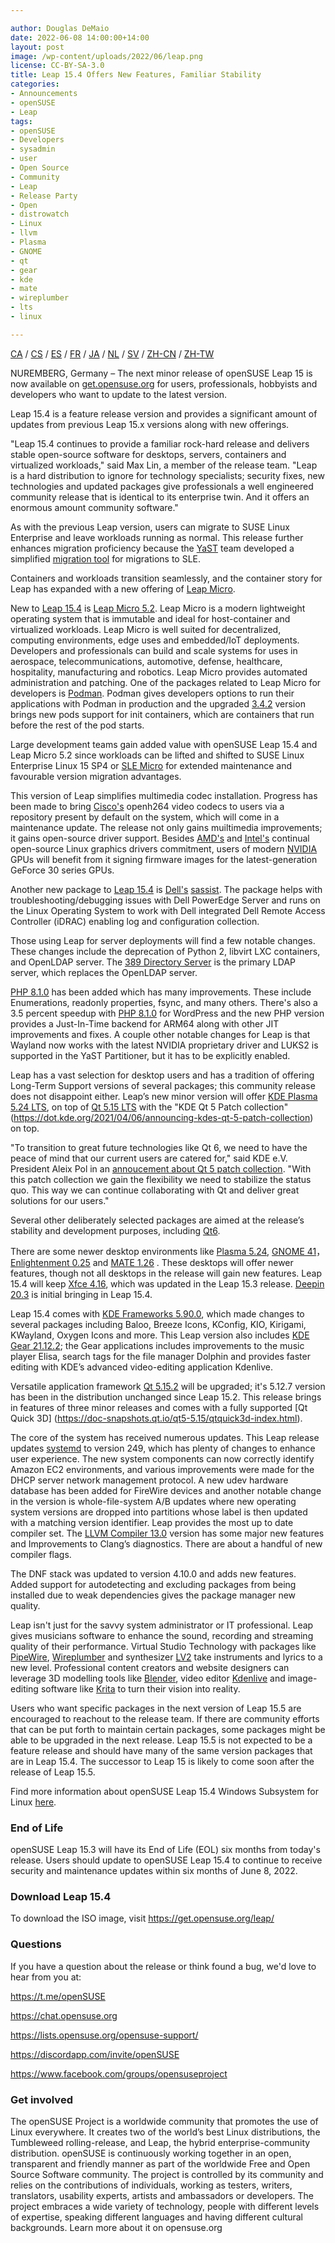 ```yaml
---

author: Douglas DeMaio
date: 2022-06-08 14:00:00+14:00
layout: post
image: /wp-content/uploads/2022/06/leap.png
license: CC-BY-SA-3.0
title: Leap 15.4 Offers New Features, Familiar Stability
categories:
- Announcements
- openSUSE
- Leap
tags:
- openSUSE
- Developers
- sysadmin
- user
- Open Source
- Community
- Leap
- Release Party
- Open
- distrowatch
- Linux
- llvm
- Plasma
- GNOME
- qt
- gear
- kde
- mate
- wireplumber
- lts
- linux

---
```


[CA](https://en.opensuse.org/Anunci_de_la_versi%C3%B3_15.4) / [CS](http://cs.opensuse.org/Ozn%C3%A1men%C3%AD_nov%C3%A9ho_vyd%C3%A1n%C3%AD_15.4) / [ES](http://es.opensuse.org/Anuncio_publicaci%C3%B3n_15.4) / [FR](http://fr.opensuse.org/Annonce_de_version_15.4) / [JA](http://ja.opensuse.org/%E3%83%AA%E3%83%AA%E3%83%BC%E3%82%B9%E3%82%A2%E3%83%8A%E3%82%A6%E3%83%B3%E3%82%B9_15.4) / [NL](http://nl.opensuse.org/Aankondiging_van_uitgave_15.4) / [SV](http://sv.opensuse.org/Utgivnings_meddelande_15.4) / [ZH-CN](http://zh.opensuse.org/%E5%8F%91%E8%A1%8C%E5%85%AC%E5%91%8A_15.4) / [ZH-TW](http://zh-tw.opensuse.org/Release_announcement_15.4)

NUREMBERG, Germany – The next minor release of openSUSE Leap 15 is now available on [get.opensuse.org](https://get.opensuse.org/leap) for users, professionals, hobbyists and developers who want to update to the latest version.

Leap 15.4 is a feature release version and provides a significant amount of updates from previous Leap 15.x versions along with new offerings.

"Leap 15.4 continues to provide a familiar rock-hard release and delivers stable open-source software for desktops, servers, containers and virtualized workloads," said Max Lin, a member of the release team. "Leap is a hard distribution to ignore for technology specialists; security fixes, new technologies and updated packages give professionals a well engineered community release that is identical to its enterprise twin. And it offers an enormous amount community software."

As with the previous Leap version, users can migrate to SUSE Linux Enterprise and leave workloads running as normal. This release further enhances migration proficiency because the [YaST](https://yast.opensuse.org/) team developed a simplified [migration tool](https://build.opensuse.org/package/show/YaST:Head/yast2-migration-sle) for migrations to SLE.

Containers and workloads transition seamlessly, and the container story for Leap has expanded with a new offering of [Leap Micro](https://download.opensuse.org/distribution/leap-micro/).

New to [Leap 15.4](https://get.opensuse.org/leap) is [Leap Micro 5.2](https://en.opensuse.org/openSUSE:Roadmap#Schedule_for_Leap_Micro_5.2). Leap Micro is a modern lightweight operating system that is immutable and ideal for host-container and virtualized workloads. Leap Micro is well suited for decentralized, computing environments, edge uses and embedded/IoT deployments. Developers and professionals can build and scale systems for uses in aerospace, telecommunications, automotive, defense, healthcare, hospitality, manufacturing and robotics. Leap Micro provides automated administration and patching. One of the packages related to Leap Micro for developers is [Podman](https://github.com/containers/podman/blob/main/RELEASE_NOTES.md#342). Podman gives developers options to run their applications with Podman in production and the upgraded [3.4.2](https://github.com/containers/podman/blob/main/RELEASE_NOTES.md#342) version brings new pods support for init containers, which are containers that run before the rest of the pod starts.

Large development teams gain added value with openSUSE Leap 15.4 and Leap Micro 5.2 since workloads can be lifted and shifted to SUSE Linux Enterprise Linux 15 SP4 or [SLE Micro](https://www.suse.com/download/sle-micro/) for extended maintenance and favourable version migration advantages.

This version of Leap simplifies multimedia codec installation. Progress has been made to bring [Cisco's](https://www.cisco.com/) openh264 video codecs to users via a repository present by default on the system, which will come in a maintenance update. The release not only gains muiltimedia improvements; it gains open-source driver support. Besides [AMD's](https://www.amd.com/) and [Intel's](https://www.intel.com/) continual open-source Linux graphics drivers commitment, users of modern [NVIDIA](https://www.nvidia.com) GPUs will benefit from it signing firmware images for the latest-generation GeForce 30 series GPUs.

Another new package to [Leap 15.4](https://get.opensuse.org/leap) is [Dell's](https://github.com/dell) [sassist](https://github.com/dell/sassist). The package helps with troubleshooting/debugging issues with Dell PowerEdge Server and runs on the Linux Operating System to work with Dell integrated Dell Remote Access Controller (iDRAC) enabling log and configuration collection.

Those using Leap for server deployments will find a few notable changes. These changes include the deprecation of Python 2, libvirt LXC containers, and OpenLDAP server. The [389 Directory Server](https://directory.fedoraproject.org) is the primary LDAP server, which replaces the OpenLDAP server.

[PHP 8.1.0](https://www.php.net/releases/8.1/) has been added which has many improvements. These include Enumerations, readonly properties, fsync, and many others. There's also a 3.5 percent speedup with [PHP 8.1.0](https://www.php.net/releases/8.1/) for WordPress and the new PHP version provides a Just-In-Time backend for ARM64 along with other JIT improvements and fixes. A couple other notable changes for Leap is that Wayland now works with the latest NVIDIA proprietary driver and LUKS2 is supported in the YaST Partitioner, but it has to be explicitly enabled.

Leap has a vast selection for desktop users and has a tradition of offering Long-Term Support versions of several packages; this community release does not disappoint either. Leap’s new minor version will offer [KDE Plasma 5.24 LTS](https://community.kde.org/Schedules/Plasma_5), on top of [Qt 5.15 LTS](https://www.qt.io/blog/qt-5.15-released) with the "KDE Qt 5 Patch collection" (https://dot.kde.org/2021/04/06/announcing-kdes-qt-5-patch-collection) on top.

"To transition to great future technologies like Qt 6, we need to have the peace of mind that our current users are catered for," said KDE e.V. President Aleix Pol in an [annoucement about Qt 5 patch collection](https://dot.kde.org/2021/04/06/announcing-kdes-qt-5-patch-collection). "With this patch collection we gain the flexibility we need to stabilize the status quo. This way we can continue collaborating with Qt and deliver great solutions for our users."

Several other deliberately selected packages are aimed at the release’s stability and development purposes, including [Qt6](https://www.qt.io/product/qt6).

There are some newer desktop environments like [Plasma 5.24](https://kde.org/announcements/plasma/5/5.24.0/), [GNOME 41](https://help.gnome.org/misc/release-notes/41.0/)， [Enlightenment 0.25](https://www.enlightenment.org/news/2021-12-26-enlightenment-0.25.0) and [MATE 1.26](https://mate-desktop.org/blog/2021-08-08-mate-1-26-released/) . These desktops will offer newer features, though not all desktops in the release will gain new features. Leap 15.4 will keep [Xfce 4.16](https://www.xfce.org/about/news/?post=1608595200), which was updated in the Leap 15.3 release. [Deepin 20.3](https://www.deepin.org/en/2021/11/23/deepin-20-3/) is initial bringing in Leap 15.4.

Leap 15.4 comes with [KDE Frameworks 5.90.0](https://kde.org/announcements/frameworks/5/5.90.0/), which made changes to several packages including Baloo, Breeze Icons, KConfig, KIO, Kirigami, KWayland, Oxygen Icons and more. This Leap version also includes [KDE Gear 21.12.2](https://kde.org/announcements/gear/21.12.2/); the Gear applications includes improvements to the music player Elisa, search tags for the file manager Dolphin and provides faster editing with KDE’s advanced video-editing application Kdenlive.

Versatile application framework [Qt 5.15.2](https://www.qt.io/blog/qt-5.15.2-released) will be upgraded; it's 5.12.7 version has been in the distribution unchanged since Leap 15.2. This release brings in features of three minor releases and comes with a fully supported [Qt Quick 3D] (https://doc-snapshots.qt.io/qt5-5.15/qtquick3d-index.html).

The core of the system has received numerous updates. This Leap release updates [systemd](https://github.com/systemd/systemd) to version 249, which has plenty of changes to enhance user experience. The new system components can now correctly identify Amazon EC2 environments, and various improvements were made for the DHCP server network management protocol. A new udev hardware database has been added for FireWire devices and another notable change in the version is whole-file-system A/B updates where new operating system versions are dropped into partitions whose label is then updated with a matching version identifier. Leap provides the most up to date compiler set. The [LLVM Compiler 13.0](https://releases.llvm.org/13.0.0/tools/clang/docs/ReleaseNotes.html) version has some major new features and Improvements to Clang’s diagnostics. There are about a handful of new compiler flags.

The DNF stack was updated to version 4.10.0 and adds new features. Added support for autodetecting and excluding packages from being installed due to weak dependencies gives the package manager new quality.

Leap isn't just for the savvy system administrator or IT professional. Leap gives musicians software to enhance the sound, recording and streaming quality of their performance. Virtual Studio Technology with packages like [PipeWire](https://software.opensuse.org/package/pipewire), [Wireplumber](https://software.opensuse.org/package/wireplumber) and synthesizer [LV2](https://software.opensuse.org/package/lv2) take instruments and lyrics to a new level. Professional content creators and website designers can leverage 3D modelling tools like [Blender](https://software.opensuse.org/package/blender), video editor [Kdenlive](https://kdenlive.org) and image-editing software like [Krita](https://software.opensuse.org/package/krita) to turn their vision into reality.

Users who want specific packages in the next version of Leap 15.5 are encouraged to reachout to the release team. If there are community efforts that can be put forth to maintain certain packages, some packages might be able to be upgraded in the next release. Leap 15.5 is not expected to be a feature release and should have many of the same version packages that are in Leap 15.4. The successor to Leap 15 is likely to come soon after the release of Leap 15.5.

Find more information about openSUSE Leap 15.4 Windows Subsystem for Linux [here](https://en.opensuse.org/openSUSE:WSL).

### End of Life ### 

openSUSE Leap 15.3 will have its End of Life (EOL) six months from today's release. Users should update to openSUSE Leap 15.4 to continue to receive security and maintenance updates within six months of June 8, 2022.

### Download Leap 15.4 ### 

To download the ISO image, visit https://get.opensuse.org/leap/

### Questions ### 

If you have a question about the release or think found a bug, we'd love to hear from you at:

  https://t.me/openSUSE
  
  https://chat.opensuse.org

  https://lists.opensuse.org/opensuse-support/

  https://discordapp.com/invite/openSUSE

  https://www.facebook.com/groups/opensuseproject

### Get involved ### 

The openSUSE Project is a worldwide community that promotes the use of Linux everywhere. It creates two of the world’s best Linux distributions, the Tumbleweed rolling-release, and Leap, the hybrid enterprise-community distribution. openSUSE is continuously working together in an open, transparent and friendly manner as part of the worldwide Free and Open Source Software community. The project is controlled by its community and relies on the contributions of individuals, working as testers, writers, translators, usability experts, artists and ambassadors or developers. The project embraces a wide variety of technology, people with different levels of expertise, speaking different languages and having different cultural backgrounds. Learn more about it on opensuse.org 


<meta name="openSUSE, Leap, Developers, sysadmin, user, Open Source, community, release party, php, dnf, openldap, amd, intel, nvidia, yast, codec, multi media,plasma, gnome, mate, enlightment, qt" content="HTML,CSS,XML,JavaScript">
